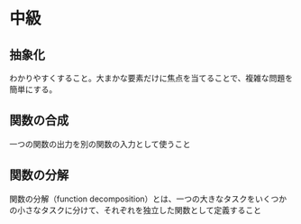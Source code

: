 # 中級

## 抽象化

わかりやすくすること。大まかな要素だけに焦点を当てることで、複雑な問題を簡単にする。

## 関数の合成

一つの関数の出力を別の関数の入力として使うこと

## 関数の分解

関数の分解（function decomposition）とは、一つの大きなタスクをいくつかの小さなタスクに分けて、それぞれを独立した関数として定義すること
